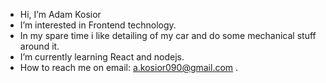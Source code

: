 -  Hi, I’m Adam Kosior
-  I’m interested in Frontend technology.
-  In my spare time i like detailing of my car and do some mechanical stuff around it. 
-  I’m currently learning React and nodejs.
-  How to reach me on email: a.kosior090@gmail.com . 



